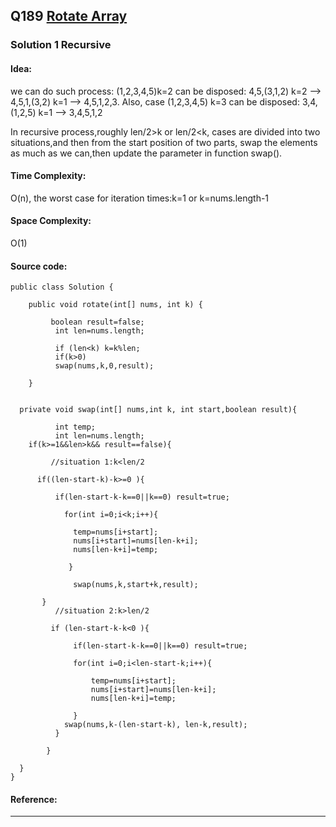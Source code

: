 ## Q189 [Rotate Array ](https://leetcode.com/problems/rotate-array/) 

### Solution 1 Recursive
#### Idea:
we can do such process:   (1,2,3,4,5)k=2 can be disposed:   4,5,(3,1,2) k=2  -->  4,5,1,(3,2) k=1  -->  4,5,1,2,3.  Also, case (1,2,3,4,5) k=3 can be disposed:   3,4,(1,2,5) k=1  -->  3,4,5,1,2

In recursive process,roughly len/2>k or len/2<k, cases are divided into two situations,and then from the start position of two parts, swap the elements as much as we can,then update the parameter in function swap().


#### Time Complexity:
O(n), the worst case for iteration times:k=1 or k=nums.length-1
#### Space Complexity:
O(1)
#### Source code:
```
public class Solution {

    public void rotate(int[] nums, int k) { 
        
         boolean result=false;
          int len=nums.length;
          
	      if (len<k) k=k%len;
		  if(k>0)
	      swap(nums,k,0,result);
        
    }
        

  private void swap(int[] nums,int k, int start,boolean result){
	      
	      int temp;
	      int len=nums.length;
	if(k>=1&&len>k&& result==false){
	         
	     //situation 1:k<len/2 
	     
	  if((len-start-k)-k>=0 ){ 
	      
	      if(len-start-k-k==0||k==0) result=true;
	      
	        for(int i=0;i<k;i++){
	        
	          temp=nums[i+start];
	          nums[i+start]=nums[len-k+i];
	          nums[len-k+i]=temp;
	        
	         }
	         
	          swap(nums,k,start+k,result);
	          
	   }
	      //situation 2:k>len/2
	      
	     if (len-start-k-k<0 ){
	        
	          if(len-start-k-k==0||k==0) result=true;
	          
	          for(int i=0;i<len-start-k;i++){
	          
	              temp=nums[i+start];
	              nums[i+start]=nums[len-k+i];
	              nums[len-k+i]=temp;
	              
	          }
	        swap(nums,k-(len-start-k), len-k,result);
	      }
	     
	    }    
	   
  }
}  

```
#### Reference:

---

